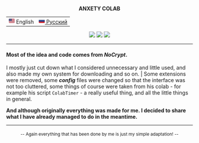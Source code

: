 <p align="center">
  <strong>ANXETY COLAB</strong>
</p>

<div align="center">
<table>
  <tr>
    <td valign="center"><img src="https://github.com/twitter/twemoji/blob/master/assets/svg/1f1fa-1f1f8.svg" width="16"/> English</td>
    <td valign="center"><a href="README_ru-ru.md"><img src="https://github.com/twitter/twemoji/blob/master/assets/svg/1f1f7-1f1fa.svg" width="16"/> Русский</a></td>
  </tr>
</table>
</div>

<p align="center">
  <a href="https://colab.research.google.com/drive/1wEa-tS10h4LlDykd87TF5zzpXIIQoCmq"><img src="https://img.shields.io/badge/NoCrypt's%20-%20grey?style=for-the-badge&logo=google%20colab&logoColor=orange&label=Colab&labelColor=darkcayan&color=orange"></a>
  <a href="https://colab.research.google.com/drive/1zSZ799rEtsNcQCorJKtxH3Tsdv0_EeV9"><img src="https://img.shields.io/badge/My Colab%20-%20grey?style=for-the-badge&logo=google%20colab&logoColor=orange&label=Colab&labelColor=darkcayan&color=16acc9"></a>
  <a href="https://discordapp.com/users/565783561878372352"><img src="https://img.shields.io/badge/MY%20DISCORD-blue?style=for-the-badge&logo=discord&logoColor=white&color=blue"></a>
</p>

---

#### Most of the idea and code comes from *NoCrypt*.
I mostly just cut down what I considered unnecessary and little used, and also made my own system for downloading and so on. | Some extensions were removed, some ***config*** files were changed so that the interface was not too cluttered, some things of course were taken from his colab - for example his script `ColabTimer` - a really useful thing, and all the little things in general.

**And although originally everything was made for me. I decided to share what I have already managed to do in the meantime.**

---

<p align="center">
  <small>-- Again everything that has been done by me is just my simple adaptation! --</small>
</p>

